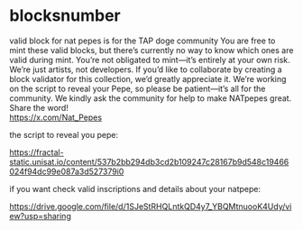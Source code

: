 # blocksnumber
valid block for nat pepes
is for the TAP doge community
You are free to mint these valid blocks, but there’s currently no way to know which ones are valid during mint. You’re not obligated to mint—it’s entirely at your own risk. We’re just artists, not developers. If you’d like to collaborate by creating a block validator for this collection, we’d greatly appreciate it. We’re working on the script to reveal your Pepe, so please be patient—it’s all for the community. We kindly ask the community for help to make NATpepes great. Share the word!  
https://x.com/Nat_Pepes

the script to reveal you pepe:

https://fractal-static.unisat.io/content/537b2bb294db3cd2b109247c28167b9d548c19466024f94dc99e087a3d527379i0


if you want check valid inscriptions and details about your natpepe:

https://drive.google.com/file/d/1SJeStRHQLntkQD4y7_YBQMtnuooK4Udy/view?usp=sharing
